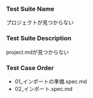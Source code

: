 ### Test Suite Name
プロジェクトが見つからない

### Test Suite Description
project.mdが見つからない

### Test Case Order
- 01_インポートの準備.spec.md
- 02_インポート.spec.md
